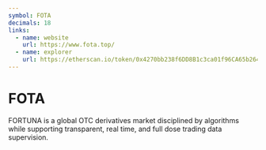 ```yaml
---
symbol: FOTA
decimals: 18
links:
  - name: website
    url: https://www.fota.top/
  - name: explorer
    url: https://etherscan.io/token/0x4270bb238f6DD8B1c3ca01f96CA65b2647c06D3C
---
```


# FOTA

FORTUNA is a global OTC derivatives market disciplined by algorithms while supporting transparent, real time, and full dose trading data supervision.
